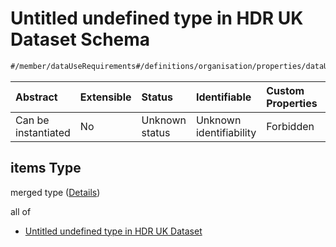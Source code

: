 # Untitled undefined type in HDR UK Dataset Schema

```txt
#/member/dataUseRequirements#/definitions/organisation/properties/dataUseRequirements/anyOf/1/items
```



| Abstract            | Extensible | Status         | Identifiable            | Custom Properties | Additional Properties | Access Restrictions | Defined In                                                                                        |
| :------------------ | :--------- | :------------- | :---------------------- | :---------------- | :-------------------- | :------------------ | :------------------------------------------------------------------------------------------------ |
| Can be instantiated | No         | Unknown status | Unknown identifiability | Forbidden         | Allowed               | none                | [dataset.schema.json*](../../../schema/dataset/latest/dataset.schema.json "open original schema") |

## items Type

merged type ([Details](dataset-definitions-organisation-metadata-properties-data-use-requirements-anyof-1-items.md))

all of

*   [Untitled undefined type in HDR UK Dataset](dataset-definitions-organisation-metadata-properties-data-use-requirements-anyof-1-items-allof-0.md "check type definition")
